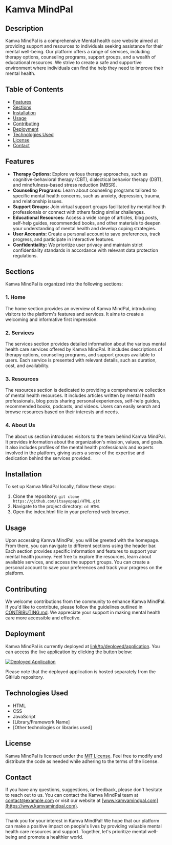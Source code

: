 # Kamva MindPal


## Description

Kamva MindPal is a comprehensive Mental health care website aimed at providing support and resources to individuals seeking assistance for their mental well-being. Our platform offers a range of services, including therapy options, counseling programs, support groups, and a wealth of educational resources. We strive to create a safe and supportive environment where individuals can find the help they need to improve their mental health.

## Table of Contents

- [Features](#features)
- [Sections](#sections)
- [Installation](#installation)
- [Usage](#usage)
- [Contributing](#contributing)
- [Deployment](#deployment)
- [Technologies Used](#technologies-used)
- [License](#license)
- [Contact](#contact)

## Features

- **Therapy Options:** Explore various therapy approaches, such as cognitive-behavioral therapy (CBT), dialectical behavior therapy (DBT), and mindfulness-based stress reduction (MBSR).
- **Counseling Programs:** Learn about counseling programs tailored to specific mental health concerns, such as anxiety, depression, trauma, and relationship issues.
- **Support Groups:** Join virtual support groups facilitated by mental health professionals or connect with others facing similar challenges.
- **Educational Resources:** Access a wide range of articles, blog posts, self-help guides, recommended books, and other materials to deepen your understanding of mental health and develop coping strategies.
- **User Accounts:** Create a personal account to save preferences, track progress, and participate in interactive features.
- **Confidentiality:** We prioritize user privacy and maintain strict confidentiality standards in accordance with relevant data protection regulations.

## Sections

Kamva MindPal is organized into the following sections:

### 1. Home

The home section provides an overview of Kamva MindPal, introducing visitors to the platform's features and services. It aims to create a welcoming and informative first impression.

### 2. Services

The services section provides detailed information about the various mental health care services offered by Kamva MindPal. It includes descriptions of therapy options, counseling programs, and support groups available to users. Each service is presented with relevant details, such as duration, cost, and availability.

### 3. Resources

The resources section is dedicated to providing a comprehensive collection of mental health resources. It includes articles written by mental health professionals, blog posts sharing personal experiences, self-help guides, recommended books, podcasts, and videos. Users can easily search and browse resources based on their interests and needs.

### 4. About Us

The about us section introduces visitors to the team behind Kamva MindPal. It provides information about the organization's mission, values, and goals. It also includes profiles of the mental health professionals and experts involved in the platform, giving users a sense of the expertise and dedication behind the services provided.

## Installation

To set up Kamva MindPal locally, follow these steps:

1. Clone the repository: `git clone https://github.com/itsayopapi/HTML.git`
2. Navigate to the project directory: `cd HTML`
3. Open the index.html file in your preferred web browser.

## Usage

Upon accessing Kamva MindPal, you will be greeted with the homepage. From there, you can navigate to different sections using the header bar. Each section provides specific information and features to support your mental health journey. Feel free to explore the resources, learn about available services, and access the support groups. You can create a personal account to save your preferences and track your progress on the platform.

## Contributing

We welcome contributions from the community to enhance Kamva MindPal. If you'd like to contribute, please follow the guidelines outlined in [CONTRIBUTING.md](link/to/contributing/file). We appreciate your support in making mental health care more accessible and effective.

## Deployment

Kamva MindPal is currently deployed at [link/to/deployed/application](link/to/deployed/application). You can access the live application by clicking the button below:

[![Deployed Application](path/to/button/image.jpg)](link/to/deployed/application)

Please note that the deployed application is hosted separately from the GitHub repository.

## Technologies Used

- HTML
- CSS
- JavaScript
- [Library/Framework Name]
- [Other technologies or libraries used]

## License

Kamva MindPal is licensed under the [MIT License](link/to/license/file). Feel free to modify and distribute the code as needed while adhering to the terms of the license.

## Contact

If you have any questions, suggestions, or feedback, please don't hesitate to reach out to us. You can contact the Kamva MindPal team at [contact@example.com](mailto:contact@example.com) or visit our website at [www.kamvamindpal.com](https://www.kamvamindpal.com).

---

Thank you for your interest in Kamva MindPal! We hope that our platform can make a positive impact on people's lives by providing valuable mental health care resources and support. Together, let's prioritize mental well-being and promote a healthier world.
